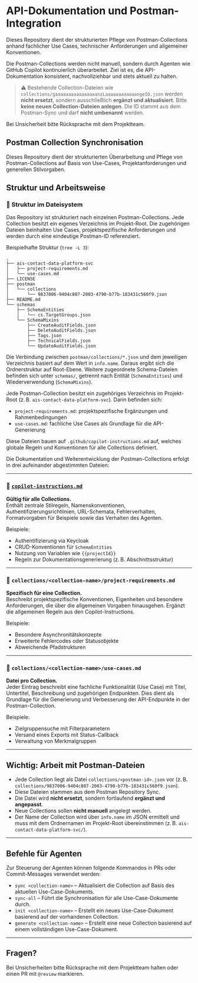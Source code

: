 # API-Dokumentation und Postman-Integration

Dieses Repository dient der strukturierten Pflege von Postman-Collections anhand fachlicher Use Cases, technischer Anforderungen und allgemeiner Konventionen.

Die Postman-Collections werden nicht manuell, sondern durch Agenten wie GitHub Copilot kontinuierlich überarbeitet. Ziel ist es, die API-Dokumentation konsistent, nachvollziehbar und stets aktuell zu halten.

> ⚠️ Bestehende Collection-Dateien wie `collections/gaaaaaaaaaaaaaaaanzLaaaaaaaaaaaangeID.json` werden **nicht ersetzt**, sondern ausschließlich **ergänzt und aktualisiert**.
> Bitte **keine neuen Collection-Dateien anlegen**. Die ID stammt aus dem Postman-Sync und darf **nicht umbenannt** werden.

Bei Unsicherheit bitte Rücksprache mit dem Projektteam.

## Postman Collection Synchronisation

Dieses Repository dient der strukturierten Überarbeitung und Pflege von Postman-Collections auf Basis von Use-Cases, Projektanforderungen und generellen Stilvorgaben.

## Struktur und Arbeitsweise

### 📁 Struktur im Dateisystem

Das Repository ist strukturiert nach einzelnen Postman-Collections. Jede Collection besitzt ein eigenes Verzeichnis im Projekt-Root. Die zugehörigen Dateien beinhalten Use Cases, projektspezifische Anforderungen und werden durch eine eindeutige Postman-ID referenziert.

Beispielhafte Struktur (`tree -L 3`):

```
.
├── ais-contact-data-platform-svc
│   ├── project-requirements.md
│   └── use-cases.md
├── LICENSE
├── postman
│   └── collections
│       └── 9837006-9404c807-2003-4790-b77b-183431c560f9.json
├── README.md
└── schemas
    ├── SchemaEntities
    │   └── cs.TargetGroups.json
    └── SchemaMixins
        ├── CreateAuditFields.json
        ├── DeleteAuditFields.json
        ├── Tags.json
        ├── TechnicalFields.json
        └── UpdateAuditFields.json
```

Die Verbindung zwischen `postman/collections/*.json` und dem jeweiligen Verzeichnis basiert auf dem Wert in `info.name`. Daraus ergibt sich die Ordnerstruktur auf Root-Ebene. Weitere zugeordnete Schema-Dateien befinden sich unter `schemas/`, getrennt nach Entität (`SchemaEntities`) und Wiederverwendung (`SchemaMixins`).

Jede Postman-Collection besitzt ein zugehöriges Verzeichnis im Projekt-Root (z. B. `ais-contact-data-platform-svc`). Darin befinden sich:

- `project-requirements.md`: projektspezifische Ergänzungen und Rahmenbedingungen
- `use-cases.md`: fachliche Use Cases als Grundlage für die API-Generierung

Diese Dateien bauen auf `.github/copilot-instructions.md` auf, welches globale Regeln und Konventionen für alle Collections definiert.

Die Dokumentation und Weiterentwicklung der Postman-Collections erfolgt in drei aufeinander abgestimmten Dateien:

---

### 🔧 [`copilot-instructions.md`](.github/copilot-instructions.md)

**Gültig für alle Collections.**  
Enthält zentrale Stilregeln, Namenskonventionen, Authentifizierungsrichtlinien, URL-Schemata, Fehlerverhalten, Formatvorgaben für Beispiele sowie das Verhalten des Agenten.

Beispiele:

- Authentifizierung via Keycloak
- CRUD-Konventionen für `SchemaEntities`
- Nutzung von Variablen wie `{{projectId}}`
- Regeln zur Dokumentationsgenerierung (z. B. Abschnittsstruktur)

---

### 🧭 `collections/<collection-name>/project-requirements.md`

**Spezifisch für eine Collection.**  
Beschreibt projektspezifische Konventionen, Eigenheiten und besondere Anforderungen, die über die allgemeinen Vorgaben hinausgehen. Ergänzt die allgemeinen Regeln aus den Copilot-Instructions.

Beispiele:

- Besondere Asynchronitätskonzepte
- Erweiterte Fehlercodes oder Statusobjekte
- Abweichende Pfadstrukturen

---

### 📘 `collections/<collection-name>/use-cases.md`

**Datei pro Collection.**  
Jeder Eintrag beschreibt eine fachliche Funktionalität (Use Case) mit Titel, Untertitel, Beschreibung und zugehörigen Endpunkten. Dies dient als Grundlage für die Generierung und Verbesserung der API-Endpunkte in der Postman-Collection.

Beispiele:

- Zielgruppensuche mit Filterparametern
- Versand eines Exports mit Status-Callback
- Verwaltung von Merkmalgruppen

---

## Wichtig: Arbeit mit Postman-Dateien

- Jede Collection liegt als Datei `collections/<postman-id>.json` vor (z. B. `collections/9837006-9404c807-2003-4790-b77b-183431c560f9.json`).
- Diese Dateien stammen aus dem Postman Repository Sync.
- Die Datei wird **nicht ersetzt**, sondern fortlaufend **ergänzt und angepasst**.
- Neue Collections sollen **nicht manuell** angelegt werden.
- Der Name der Collection wird über `info.name` im JSON ermittelt und muss mit dem Ordnernamen im Projekt-Root übereinstimmen (z. B. `ais-contact-data-platform-svc/`).

---

## Befehle für Agenten

Zur Steuerung der Agenten können folgende Kommandos in PRs oder Commit-Messages verwendet werden:

- `sync <collection-name>` – Aktualisiert die Collection auf Basis des aktuellen Use-Case-Dokuments.
- `sync-all` – Führt die Synchronisation für alle Use-Case-Dokumente durch.
- `init <collection-name>` – Erstellt ein neues Use-Case-Dokument basierend auf der vorhandenen Collection.
- `generate <collection-name>` – Erstellt eine neue Collection basierend auf einem vollständigen Use-Case-Dokument.

---

## Fragen?

Bei Unsicherheiten bitte Rücksprache mit dem Projektteam halten oder einen PR mit `@review` markieren.
